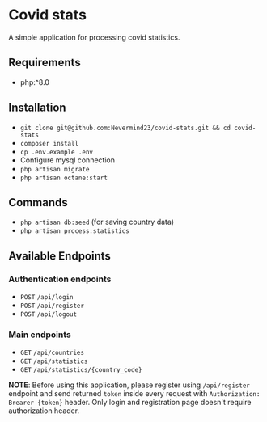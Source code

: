 # Covid stats
A simple application for processing covid statistics.

## Requirements
- php:^8.0
## Installation
- `git clone git@github.com:Nevermind23/covid-stats.git && cd covid-stats`
- `composer install`
- `cp .env.example .env`
- Configure mysql connection
- `php artisan migrate`
- `php artisan octane:start`

## Commands
- `php artisan db:seed` (for saving country data)
- `php artisan process:statistics`

## Available Endpoints

### Authentication endpoints
- `POST` `/api/login`
- `POST` `/api/register`
- `POST` `/api/logout`

### Main endpoints
- `GET` `/api/countries`
- `GET` `/api/statistics`
- `GET` `/api/statistics/{country_code}`


**NOTE**: Before using this application, please register using `/api/register` endpoint and send returned `token` inside every request with `Authorization: Brearer {token}` header.
Only login and registration page doesn't require authorization header.
